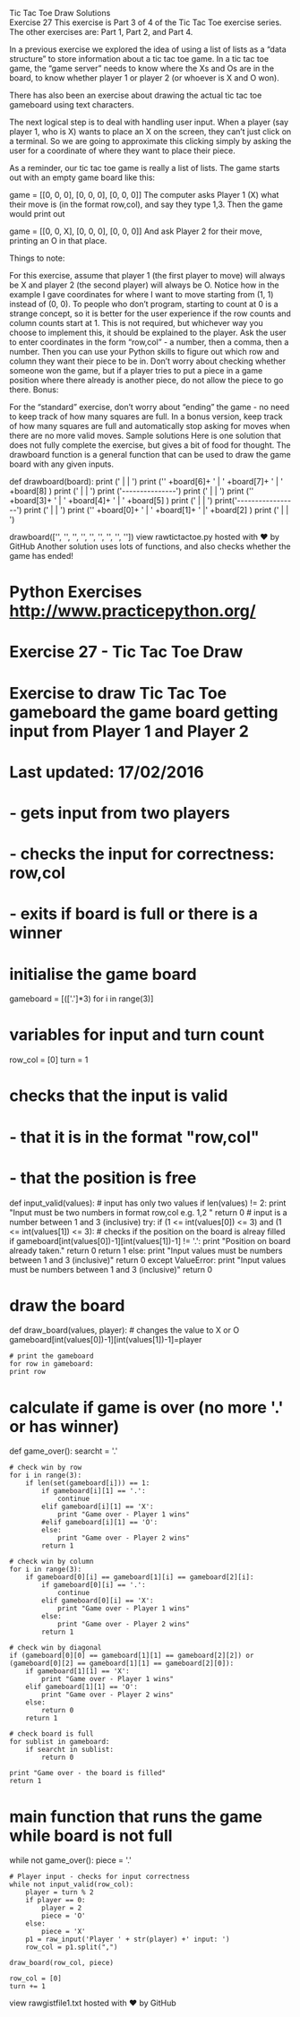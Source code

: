 Tic Tac Toe Draw Solutions  
Exercise 27
This exercise is Part 3 of 4 of the Tic Tac Toe exercise series. The other exercises are: Part 1, Part 2, and Part 4.

In a previous exercise we explored the idea of using a list of lists as a “data structure” to store information about a tic tac toe game. In a tic tac toe game, the “game server” needs to know where the Xs and Os are in the board, to know whether player 1 or player 2 (or whoever is X and O won).

There has also been an exercise about drawing the actual tic tac toe gameboard using text characters.

The next logical step is to deal with handling user input. When a player (say player 1, who is X) wants to place an X on the screen, they can’t just click on a terminal. So we are going to approximate this clicking simply by asking the user for a coordinate of where they want to place their piece.

As a reminder, our tic tac toe game is really a list of lists. The game starts out with an empty game board like this:

game = [[0, 0, 0],
	[0, 0, 0],
	[0, 0, 0]]
The computer asks Player 1 (X) what their move is (in the format row,col), and say they type 1,3. Then the game would print out

game = [[0, 0, X],
	[0, 0, 0],
	[0, 0, 0]]
And ask Player 2 for their move, printing an O in that place.

Things to note:

For this exercise, assume that player 1 (the first player to move) will always be X and player 2 (the second player) will always be O.
Notice how in the example I gave coordinates for where I want to move starting from (1, 1) instead of (0, 0). To people who don’t program, starting to count at 0 is a strange concept, so it is better for the user experience if the row counts and column counts start at 1. This is not required, but whichever way you choose to implement this, it should be explained to the player.
Ask the user to enter coordinates in the form “row,col” - a number, then a comma, then a number. Then you can use your Python skills to figure out which row and column they want their piece to be in.
Don’t worry about checking whether someone won the game, but if a player tries to put a piece in a game position where there already is another piece, do not allow the piece to go there.
Bonus:

For the “standard” exercise, don’t worry about “ending” the game - no need to keep track of how many squares are full. In a bonus version, keep track of how many squares are full and automatically stop asking for moves when there are no more valid moves.
Sample solutions
Here is one solution that does not fully complete the exercise, but gives a bit of food for thought. The drawboard function is a general function that can be used to draw the game board with any given inputs.

def drawboard(board):
    print ('    |   |   ')
    print ('' +board[6]+ '    | ' +board[7]+ '  |   ' +board[8] )
    print ('    |   |   ')
    print ('---------------')
    print ('    |   |   ')
    print ('' +board[3]+ '    | ' +board[4]+ '  | ' +board[5] )
    print ('    |   |   ')
    print('-----------------')
    print ('    |   |   ')
    print ('' +board[0]+ '    | ' +board[1]+ '  |' +board[2] )
    print ('    |   |   ')

drawboard(['', '', '', '', '', '', '', '', ''])
view rawtictactoe.py hosted with ❤ by GitHub
Another solution uses lots of functions, and also checks whether the game has ended!

# Python Exercises http://www.practicepython.org/
# Exercise 27 - Tic Tac Toe Draw
# Exercise to draw Tic Tac Toe gameboard the game board getting input from Player 1 and Player 2
# Last updated: 17/02/2016
#
# - gets input from two players
# - checks the input for correctness: row,col
# - exits if board is full or there is a winner


# initialise the game board
gameboard = [(['.']*3) for i in range(3)]

# variables for input and turn count
row_col = [0]
turn = 1

# checks that the input is valid 
# - that it is in the format "row,col"
# - that the position is free
def input_valid(values):
	# input has only two values
    if len(values) != 2:
        print "Input must be two numbers in format row,col e.g.  1,2 "
        return 0
    # input is a number between 1 and 3 (inclusive)
    try:
        if (1 <= int(values[0]) <= 3) and (1 <= int(values[1]) <= 3):
            # checks if the position on the board is alreay filled
            if gameboard[int(values[0])-1][int(values[1])-1] != '.':
                print "Position on board already taken."
                return 0
            return 1
        else:
            print "Input values must be numbers between 1 and 3 (inclusive)"
            return 0
    except ValueError:
        print "Input values must be numbers between 1 and 3 (inclusive)"
        return 0


# draw the board
def draw_board(values, player):
    # changes the value to X or O
    gameboard[int(values[0])-1][int(values[1])-1]=player

    # print the gameboard
    for row in gameboard:
	print row

# calculate if game is over (no more '.' or has winner)
def game_over():
    searcht = '.'
    
    # check win by row
    for i in range(3):
        if len(set(gameboard[i])) == 1:
            if gameboard[i][1] == '.':
                continue
            elif gameboard[i][1] == 'X':
                print "Game over - Player 1 wins"
            #elif gameboard[i][1] == 'O':
            else:
                print "Game over - Player 2 wins"
            return 1

    # check win by column
    for i in range(3):
        if gameboard[0][i] == gameboard[1][i] == gameboard[2][i]:
            if gameboard[0][i] == '.':
                continue
            elif gameboard[0][i] == 'X':
                print "Game over - Player 1 wins"
            else:
                print "Game over - Player 2 wins"
            return 1

    # check win by diagonal
    if (gameboard[0][0] == gameboard[1][1] == gameboard[2][2]) or (gameboard[0][2] == gameboard[1][1] == gameboard[2][0]): 
        if gameboard[1][1] == 'X':
            print "Game over - Player 1 wins"
        elif gameboard[1][1] == 'O':
            print "Game over - Player 2 wins"
        else:
            return 0
        return 1

    # check board is full
    for sublist in gameboard:
        if searcht in sublist:
            return 0

    print "Game over - the board is filled"
    return 1




# main function that runs the game while board is not full
while not game_over():
    piece = '.'

    # Player input - checks for input correctness
    while not input_valid(row_col):
        player = turn % 2
        if player == 0:
         	player = 2
          	piece = 'O'
        else:
            piece = 'X'
        p1 = raw_input('Player ' + str(player) +' input: ')
        row_col = p1.split(",")

    draw_board(row_col, piece)

    row_col = [0]
    turn += 1

view rawgistfile1.txt hosted with ❤ by GitHub